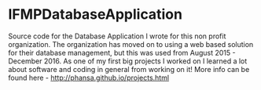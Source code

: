 # IFMPDatabaseApplication
Source code for the Database Application I wrote for this non profit organization. 
The organization has moved on to using a web based solution for their database management, but 
this was used from August 2015 - December 2016. As one of my first big projects I worked on
I learned a lot about software and coding in general from working on it!
More info can be found here - http://phansa.github.io/projects.html